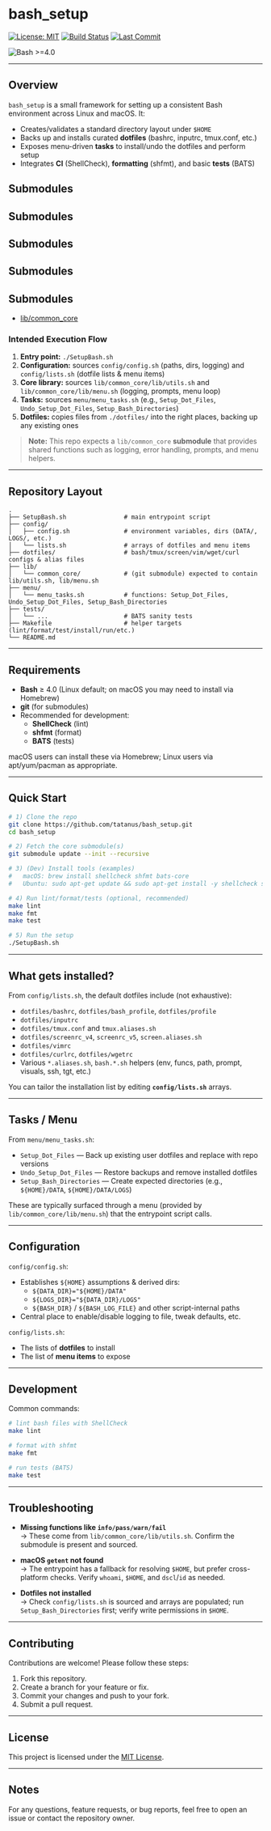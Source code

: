 # bash_setup

[![License: MIT](https://img.shields.io/badge/License-MIT-blue.svg)](LICENSE)
[![Build Status](https://github.com/tatanus/bash_setup/actions/workflows/main.yml/badge.svg)](https://github.com/tatanus/bash_setup/actions/workflows/main.yml)
[![Last Commit](https://img.shields.io/github/last-commit/tatanus/bash_setup)](https://github.com/tatanus/bash_setup/commits/main)

![Bash >=4.0](https://img.shields.io/badge/Bash-%3E%3D4.0-4EAA25?logo=gnu-bash&logoColor=white)

---

## Overview

`bash_setup` is a small framework for setting up a consistent Bash environment across Linux and macOS. It:

- Creates/validates a standard directory layout under `$HOME`
- Backs up and installs curated **dotfiles** (bashrc, inputrc, tmux.conf, etc.)
- Exposes menu-driven **tasks** to install/undo the dotfiles and perform setup
- Integrates **CI** (ShellCheck), **formatting** (shfmt), and basic **tests** (BATS)

## Submodules
## Submodules
## Submodules
## Submodules
## Submodules
<!-- SUBMODULES-LIST:START -->

* [lib/common_core](https://github.com/tatanus/common_core.git)

<!-- SUBMODULES-LIST:END -->





### Intended Execution Flow

1. **Entry point:** `./SetupBash.sh`
2. **Configuration:** sources `config/config.sh` (paths, dirs, logging) and `config/lists.sh` (dotfile lists & menu items)
3. **Core library:** sources `lib/common_core/lib/utils.sh` and `lib/common_core/lib/menu.sh` (logging, prompts, menu loop)
4. **Tasks:** sources `menu/menu_tasks.sh` (e.g., `Setup_Dot_Files`, `Undo_Setup_Dot_Files`, `Setup_Bash_Directories`)
5. **Dotfiles:** copies files from `./dotfiles/` into the right places, backing up any existing ones

> **Note:** This repo expects a `lib/common_core` **submodule** that provides shared functions such as logging, error handling, prompts, and menu helpers.

---

## Repository Layout

```
.
├── SetupBash.sh                # main entrypoint script
├── config/
│   ├── config.sh               # environment variables, dirs (DATA/, LOGS/, etc.)
│   └── lists.sh                # arrays of dotfiles and menu items
├── dotfiles/                   # bash/tmux/screen/vim/wget/curl configs & alias files
├── lib/
│   └── common_core/            # (git submodule) expected to contain lib/utils.sh, lib/menu.sh
├── menu/
│   └── menu_tasks.sh           # functions: Setup_Dot_Files, Undo_Setup_Dot_Files, Setup_Bash_Directories
├── tests/
│   └── ...                     # BATS sanity tests
├── Makefile                    # helper targets (lint/format/test/install/run/etc.)
└── README.md
```

---

## Requirements

- **Bash** ≥ 4.0 (Linux default; on macOS you may need to install via Homebrew)
- **git** (for submodules)
- Recommended for development:
  - **ShellCheck** (lint)
  - **shfmt** (format)
  - **BATS** (tests)

macOS users can install these via Homebrew; Linux users via apt/yum/pacman as appropriate.

---

## Quick Start

```bash
# 1) Clone the repo
git clone https://github.com/tatanus/bash_setup.git
cd bash_setup

# 2) Fetch the core submodule(s)
git submodule update --init --recursive

# 3) (Dev) Install tools (examples)
#   macOS: brew install shellcheck shfmt bats-core
#   Ubuntu: sudo apt-get update && sudo apt-get install -y shellcheck shfmt bats

# 4) Run lint/format/tests (optional, recommended)
make lint
make fmt
make test

# 5) Run the setup
./SetupBash.sh
```

---

## What gets installed?

From `config/lists.sh`, the default dotfiles include (not exhaustive):

- `dotfiles/bashrc`, `dotfiles/bash_profile`, `dotfiles/profile`
- `dotfiles/inputrc`
- `dotfiles/tmux.conf` and `tmux.aliases.sh`
- `dotfiles/screenrc_v4`, `screenrc_v5`, `screen.aliases.sh`
- `dotfiles/vimrc`
- `dotfiles/curlrc`, `dotfiles/wgetrc`
- Various `*.aliases.sh`, `bash.*.sh` helpers (env, funcs, path, prompt, visuals, ssh, tgt, etc.)

You can tailor the installation list by editing **`config/lists.sh`** arrays.

---

## Tasks / Menu

From `menu/menu_tasks.sh`:

- `Setup_Dot_Files` — Back up existing user dotfiles and replace with repo versions
- `Undo_Setup_Dot_Files` — Restore backups and remove installed dotfiles
- `Setup_Bash_Directories` — Create expected directories (e.g., `${HOME}/DATA`, `${HOME}/DATA/LOGS`)

These are typically surfaced through a menu (provided by `lib/common_core/lib/menu.sh`) that the entrypoint script calls.

---

## Configuration

`config/config.sh`:

- Establishes `${HOME}` assumptions & derived dirs:
  - `${DATA_DIR}="${HOME}/DATA"`
  - `${LOGS_DIR}="${DATA_DIR}/LOGS"`
  - `${BASH_DIR}` / `${BASH_LOG_FILE}` and other script-internal paths
- Central place to enable/disable logging to file, tweak defaults, etc.

`config/lists.sh`:

- The lists of **dotfiles** to install
- The list of **menu items** to expose

---

## Development

Common commands:

```bash
# lint bash files with ShellCheck
make lint

# format with shfmt
make fmt

# run tests (BATS)
make test
```

---

## Troubleshooting

- **Missing functions like `info/pass/warn/fail`**  
  → These come from `lib/common_core/lib/utils.sh`. Confirm the submodule is present and sourced.

- **macOS `getent` not found**  
  → The entrypoint has a fallback for resolving `$HOME`, but prefer cross-platform checks. Verify `whoami`, `$HOME`, and `dscl`/`id` as needed.

- **Dotfiles not installed**  
  → Check `config/lists.sh` is sourced and arrays are populated; run `Setup_Bash_Directories` first; verify write permissions in `$HOME`.

---

## Contributing

Contributions are welcome! Please follow these steps:

1. Fork this repository.
2. Create a branch for your feature or fix.
3. Commit your changes and push to your fork.
4. Submit a pull request.

---

## License

This project is licensed under the [MIT License](LICENSE).

---

## Notes

For any questions, feature requests, or bug reports, feel free to open an issue or contact the repository owner.
